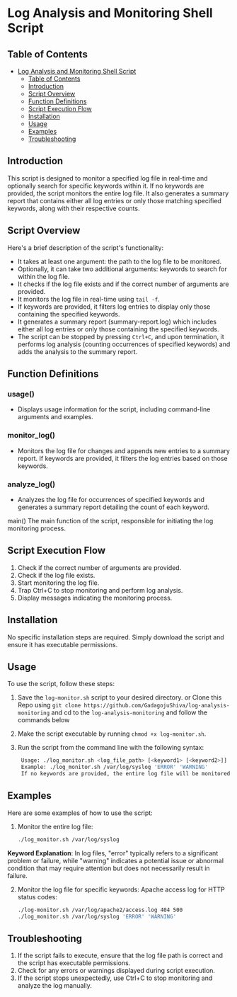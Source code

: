 # Log Analysis and Monitoring Shell Script

## Table of Contents

- [Log Analysis and Monitoring Shell Script](#log-analysis-and-monitoring-shell-script)
  - [Table of Contents](#table-of-contents)
  - [Introduction](#introduction)
  - [Script Overview](#script-overview)
  - [Function Definitions](#function-definitions)
  - [Script Execution Flow](#script-execution-flow)
  - [Installation](#installation)
  - [Usage](#usage)
  - [Examples](#examples)
  - [Troubleshooting](#troubleshooting)

## Introduction

This script is designed to monitor a specified log file in real-time and optionally search for specific keywords within it. If no keywords are provided, the script monitors the entire log file. It also generates a summary report that contains either all log entries or only those matching specified keywords, along with their respective counts.

## Script Overview

Here's a brief description of the script's functionality:

- It takes at least one argument: the path to the log file to be monitored.
- Optionally, it can take two additional arguments: keywords to search for within the log file.
- It checks if the log file exists and if the correct number of arguments are provided.
- It monitors the log file in real-time using `tail -f`.
- If keywords are provided, it filters log entries to display only those containing the specified keywords.
- It generates a summary report (summary-report.log) which includes either all log entries or only those containing the specified keywords.
- The script can be stopped by pressing `Ctrl+C`, and upon termination, it performs log analysis (counting occurrences of specified keywords) and adds the analysis to the summary report.

## Function Definitions
### usage()
- Displays usage information for the script, including command-line arguments and examples.

### monitor_log()
- Monitors the log file for changes and appends new entries to a summary report. If keywords are provided, it filters the log entries based on those keywords.

### analyze_log()
- Analyzes the log file for occurrences of specified keywords and generates a summary report detailing the count of each keyword.

main()
The main function of the script, responsible for initiating the log monitoring process.

## Script Execution Flow

1. Check if the correct number of arguments are provided.
2. Check if the log file exists.
3. Start monitoring the log file.
4. Trap Ctrl+C to stop monitoring and perform log analysis.
5. Display messages indicating the monitoring process.

## Installation
No specific installation steps are required. Simply download the script and ensure it has executable permissions.

## Usage

To use the script, follow these steps:

1. Save the `log-monitor.sh` script to your desired directory. or Clone this Repo using `git clone https://github.com/GadagojuShiva/log-analysis-monitoring`  and cd to the `log-analysis-monitoring` and follow the commands below
   
2. Make the script executable by running `chmod +x log-monitor.sh`.
   
3. Run the script from the command line with the following syntax:
   
   ```bash
    Usage: ./log_monitor.sh <log_file_path> [<keyword1> [<keyword2>]]
    Example: ./log_monitor.sh /var/log/syslog 'ERROR' 'WARNING'
    If no keywords are provided, the entire log file will be monitored.
   ```
## Examples

Here are some examples of how to use the script:

1. Monitor the entire log file:
   ```bash
   ./log_monitor.sh /var/log/syslog
   ```
**Keyword Explanation**: In log files, "error" typically refers to a significant problem or failure, while "warning" indicates a potential issue or abnormal condition that may require attention but does not necessarily result in failure.
   
2. Monitor the log file for specific keywords: Apache access log for HTTP status codes:
   ```bash
   ./log-monitor.sh /var/log/apache2/access.log 404 500
   ./log_monitor.sh /var/log/syslog 'ERROR' 'WARNING'
   ```

## Troubleshooting
1. If the script fails to execute, ensure that the log file path is correct and the script has executable permissions.
2. Check for any errors or warnings displayed during script execution.
3. If the script stops unexpectedly, use Ctrl+C to stop monitoring and analyze the log manually.
